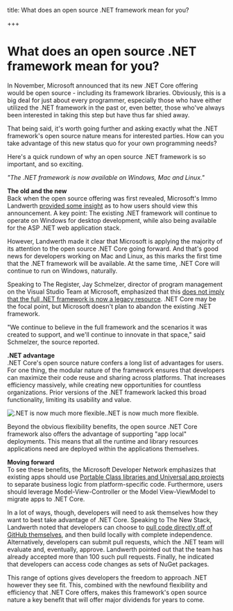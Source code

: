 title: What does an open source .NET framework mean for you?

+++


# What does an open source .NET framework mean for you?

In November, Microsoft announced that its new .NET Core offering would be open source - including its framework libraries. Obviously, this is a big deal for just about every programmer, especially those who have either utilized the .NET framework in the past or, even better, those who've always been interested in taking this step but have thus far shied away. 

That being said, it's worth going further and asking exactly what the .NET framework's open source nature means for interested parties. How can you take advantage of this new status quo for your own programming needs? 

Here's a quick rundown of why an open source .NET framework is so important, and so exciting.

_"The .NET framework is now available on Windows, Mac and Linux."_

**The old and the new**  
Back when the open source offering was first revealed, Microsoft's Immo Landwerth [provided some insight](http://blogs.msdn.com/b/dotnet/archive/2014/11/12/net-core-is-open-source.aspx) as to how users should view this announcement. A key point: The existing .NET framework will continue to operate on Windows for desktop development, while also being available for the ASP .NET web application stack.

However, Landwerth made it clear that Microsoft is applying the majority of its attention to the open source .NET Core going forward. And that's good news for developers working on Mac and Linux, as this marks the first time that the .NET framework will be available. At the same time, .NET Core will continue to run on Windows, naturally. 

Speaking to The Register, Jay Schmelzer, director of program management on the Visual Studio Team at Microsoft, emphasized that this [does not imply that the full .NET framework is now a legacy resource](http://www.theregister.co.uk/2014/12/18/untangling_net_core_microsoft_answers_questions_on_net_futures/). .NET Core may be the focal point, but Microsoft doesn't plan to abandon the existing .NET framework.

"We continue to believe in the full framework and the scenarios it was created to support, and we'll continue to innovate in that space," said Schmelzer, the source reported.

**.NET advantage**  
.NET Core's open source nature confers a long list of advantages for users. For one thing, the modular nature of the framework ensures that developers can maximize their code reuse and sharing across platforms. That increases efficiency massively, while creating new opportunities for countless organizations. Prior versions of the .NET framework lacked this broad functionality, limiting its usability and value.

![.NET is now much more flexible.](http://pictures.brafton.com/x_0_0_0_14113014_800.jpg).NET is now much more flexible.

Beyond the obvious flexibility benefits, the open source .NET Core framework also offers the advantage of supporting "app local" deployments. This means that all the runtime and library resources applications need are deployed within the applications themselves.

**Moving forward**  
To see these benefits, the Microsoft Developer Network emphasizes that existing apps should use [Portable Class libraries and Universal app projects](https://msdn.microsoft.com/en-us/library/dn878908\(v=vs.110\).aspx) to separate business logic from platform-specific code. Furthermore, users should leverage Model-View-Controller or the Model View-ViewModel to migrate apps to .NET Core. 

In a lot of ways, though, developers will need to ask themselves how they want to best take advantage of .NET Core. Speaking to The New Stack, Landwerth noted that developers can choose to [pull code directly off of GitHub themselves](http://thenewstack.io/why-you-should-care-about-the-new-open-source-net-core/), and then build locally with complete independence. Alternatively, developers can submit pull requests, which the .NET team will evaluate and, eventually, approve. Landwerth pointed out that the team has already accepted more than 100 such pull requests. Finally, he indicated that developers can access code changes as sets of NuGet packages.

This range of options gives developers the freedom to approach .NET however they see fit. This, combined with the newfound flexibility and efficiency that .NET Core offers, makes this framework's open source nature a key benefit that will offer major dividends for years to come.
